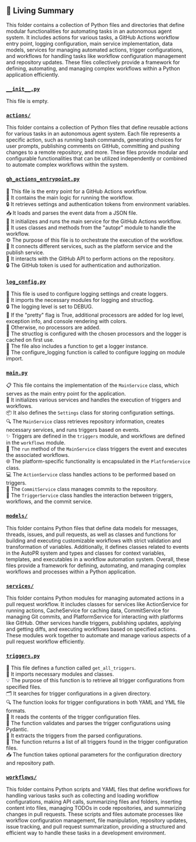 

<!-- Living README Summary -->
## 🌳 Living Summary

This folder contains a collection of Python files and directories that define modular functionalities for automating tasks in an autonomous agent system. It includes actions for various tasks, a GitHub Actions workflow entry point, logging configuration, main service implementation, data models, services for managing automated actions, trigger configurations, and workflows for handling tasks like workflow configuration management and repository updates. These files collectively provide a framework for defining, automating, and managing complex workflows within a Python application efficiently.


### [`__init__.py`](https://github.com/submissionpurposeonly/awaretest/blob/7827ac89c146b063711453fd33b36658f1ad4ab0/./autopr/__init__.py)

This file is empty.  


### [`actions/`](https://github.com/submissionpurposeonly/awaretest/blob/7827ac89c146b063711453fd33b36658f1ad4ab0/./autopr/actions)

This folder contains a collection of Python files that define reusable actions for various tasks in an autonomous agent system. Each file represents a specific action, such as running bash commands, generating choices for user prompts, publishing comments on GitHub, committing and pushing changes to a remote repository, and more. These files provide modular and configurable functionalities that can be utilized independently or combined to automate complex workflows within the system.  


### [`gh_actions_entrypoint.py`](https://github.com/submissionpurposeonly/awaretest/blob/7827ac89c146b063711453fd33b36658f1ad4ab0/./autopr/gh_actions_entrypoint.py)

📄 This file is the entry point for a GitHub Actions workflow.   
🔧 It contains the main logic for running the workflow.  
🔒 It retrieves settings and authentication tokens from environment variables.  
📥 It loads and parses the event data from a JSON file.  
🚀 It initializes and runs the main service for the GitHub Actions workflow.  
📝 It uses classes and methods from the "autopr" module to handle the workflow.  
⚙️ The purpose of this file is to orchestrate the execution of the workflow.  
🔗 It connects different services, such as the platform service and the publish service.  
🔄 It interacts with the GitHub API to perform actions on the repository.  
🔒 The GitHub token is used for authentication and authorization.  


### [`log_config.py`](https://github.com/submissionpurposeonly/awaretest/blob/7827ac89c146b063711453fd33b36658f1ad4ab0/./autopr/log_config.py)

📝 This file is used to configure logging settings and create loggers.   
🔧 It imports the necessary modules for logging and structlog.   
🔒 The logging level is set to DEBUG.   
🎨 If the "pretty" flag is True, additional processors are added for log level, exception info, and console rendering with colors.   
🔧 Otherwise, no processors are added.   
🔧 The structlog is configured with the chosen processors and the logger is cached on first use.   
📝 The file also includes a function to get a logger instance.   
🔧 The configure_logging function is called to configure logging on module import.  


### [`main.py`](https://github.com/submissionpurposeonly/awaretest/blob/7827ac89c146b063711453fd33b36658f1ad4ab0/./autopr/main.py)

📋 This file contains the implementation of the `MainService` class, which serves as the main entry point for the application.   
🔧 It initializes various services and handles the execution of triggers and workflows.  
📦 It also defines the `Settings` class for storing configuration settings.  
🔍 The `MainService` class retrieves repository information, creates necessary services, and runs triggers based on events.  
✨ Triggers are defined in the `triggers` module, and workflows are defined in the `workflows` module.  
🚀 The `run` method of the `MainService` class triggers the event and executes the associated workflows.  
🌐 The platform-specific functionality is encapsulated in the `PlatformService` class.  
💻 The `ActionService` class handles actions to be performed based on triggers.  
📝 The `CommitService` class manages commits to the repository.  
🔗 The `TriggerService` class handles the interaction between triggers, workflows, and the commit service.  


### [`models/`](https://github.com/submissionpurposeonly/awaretest/blob/7827ac89c146b063711453fd33b36658f1ad4ab0/./autopr/models)

This folder contains Python files that define data models for messages, threads, issues, and pull requests, as well as classes and functions for building and executing customizable workflows with strict validation and transformation of variables. Additionally, it defines classes related to events in the AutoPR system and types and classes for context variables, templates, and executables in a workflow automation system. Overall, these files provide a framework for defining, automating, and managing complex workflows and processes within a Python application.  


### [`services/`](https://github.com/submissionpurposeonly/awaretest/blob/7827ac89c146b063711453fd33b36658f1ad4ab0/./autopr/services)

This folder contains Python modules for managing automated actions in a pull request workflow. It includes classes for services like ActionService for running actions, CacheService for caching data, CommitService for managing Git commits, and PlatformService for interacting with platforms like GitHub. Other services handle triggers, publishing updates, applying and getting diffs, and executing workflows based on specified actions. These modules work together to automate and manage various aspects of a pull request workflow efficiently.  


### [`triggers.py`](https://github.com/submissionpurposeonly/awaretest/blob/7827ac89c146b063711453fd33b36658f1ad4ab0/./autopr/triggers.py)

📄 This file defines a function called `get_all_triggers`.  
📂 It imports necessary modules and classes.  
💡 The purpose of this function is to retrieve all trigger configurations from specified files.  
🗂️ It searches for trigger configurations in a given directory.  
🔍 The function looks for trigger configurations in both YAML and YML file formats.  
📝 It reads the contents of the trigger configuration files.  
🧪 The function validates and parses the trigger configurations using Pydantic.  
🔀 It extracts the triggers from the parsed configurations.  
🔄 The function returns a list of all triggers found in the trigger configuration files.  
📥 The function takes optional parameters for the configuration directory and repository path.  


### [`workflows/`](https://github.com/submissionpurposeonly/awaretest/blob/7827ac89c146b063711453fd33b36658f1ad4ab0/./autopr/workflows)

This folder contains Python scripts and YAML files that define workflows for handling various tasks such as collecting and loading workflow configurations, making API calls, summarizing files and folders, inserting content into files, managing TODOs in code repositories, and summarizing changes in pull requests. These scripts and files automate processes like workflow configuration management, file manipulation, repository updates, issue tracking, and pull request summarization, providing a structured and efficient way to handle these tasks in a development environment.  

<!-- Living README Summary -->